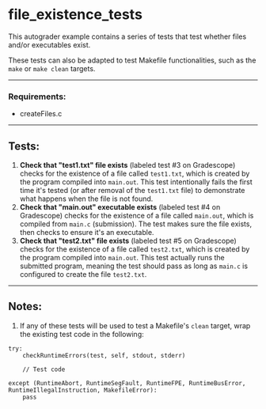 # file\_existence\_tests
This autograder example contains a series of tests that test whether files and/or executables exist.

These tests can also be adapted to test Makefile functionalities, such as the `make` or `make clean` targets.

----

### Requirements:
* createFiles.c

----

## Tests:
1. **Check that "test1.txt" file exists** (labeled test #3 on Gradescope) checks for the existence of a file called `test1.txt`, which is created by the program compiled into `main.out`. This test intentionally fails the first time it's tested (or after removal of the `test1.txt` file) to demonstrate what happens when the file is not found.
2. **Check that "main.out" executable exists** (labeled test #4 on Gradescope) checks for the existence of a file called `main.out`, which is compiled from `main.c` (submission). The test makes sure the file exists, then checks to ensure it's an executable.
3. **Check that "test2.txt" file exists** (labeled test #5 on Gradescope) checks for the existence of a file called `test2.txt`, which is created by the program compiled into `main.out`. This test actually runs the submitted program, meaning the test should pass as long as `main.c` is configured to create the file `test2.txt`.

----

## Notes:
1. If any of these tests will be used to test a Makefile's `clean` target, wrap the existing test code in the following:

```
try:
    checkRuntimeErrors(test, self, stdout, stderr)
    
    // Test code
    
except (RuntimeAbort, RuntimeSegFault, RuntimeFPE, RuntimeBusError, RuntimeIllegalInstruction, MakefileError):
    pass
```